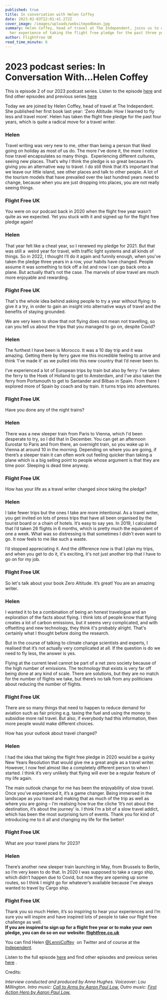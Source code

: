 ```yaml
---
published: true
title: In conversation with Helen Coffey
date: 2023-02-03T22:01:41.272Z
cover_image: /images/uploads/websitepodbean.jpg
summary: Helen Coffey, head of travel at The Independent, joins us to discuss
  her experience of taking the flight free pledge for the past three years. 
author: FlightFree UK
read_time_minute: 6
---
```

# 2023 podcast series: In Conversation With…Helen Coffey



This is episode 2 of our 2023 podcast series. Listen to the episode [here](https://flightfreeuk.podbean.com/e/in-conversation-with-helen-coffey/) and find other episodes and previous series [here](https://flightfree.co.uk/podcast/)



Today we are joined by Helen Coffey, head of travel at The Independent. She published her first book last year: ‘Zero Altitude: How I learned to fly less and travel more’. Helen has taken the flight free pledge for the past four years, which is quite a radical move for a travel writer. 



### Helen

Travel writing was very new to me, other than being a person that liked going on holiday as most of us do. The more I've done it, the more I notice how travel encapsulates so many things.  Experiencing different cultures, seeing new places. That’s why I think the pledge is so great because it’s giving you an alternative way to travel. I do still think that it’s important that we leave our little island, see other places and talk to other people. A lot of the tourism models that have prevailed over the last hundred years need to change, because when you are just dropping into places, you are not really seeing things.



### Flight Free UK

You were on our podcast back in 2020 when the flight free year wasn’t quite as we expected. Yet you stuck with it and signed up for the flight free pledge again!

### Helen

That year felt like a cheat year, so I renewed my pledge for 2021. But that was still a  weird year for travel, with traffic light systems and all kinds of things. So in 2022, I thought I’ll do it again and funnily enough, when you’ve taken the pledge three years in a row, your habits have changed. People assume it was something to tick off a list and now I can go back onto a plane. But actually that’s not the case. The marvels of slow travel are much more enjoyable and rewarding. 



### Flight Free UK

That's the whole idea behind asking people to try a year without flying: to give it a try, in order to gain an insight into alternative ways of travel and the benefits of staying grounded. 



We are very keen to show that not flying does not mean not travelling, so can you tell us about the trips that you managed to go on, despite Covid? 

### Helen

The furthest I have been is Morocco. It was a 10 day trip and it was amazing. Getting there by ferry gave me this incredible feeling to arrive and think ‘I’ve made it’ as we pulled into this new country that I’d never been to. 



I’ve experienced a lot of European trips by train but also by ferry: I’ve taken the ferry to the Hoek of Holland to get to Amsterdam, and I’ve also taken the ferry from Portsmouth to get to Santander and Bilbao in Spain. From there I explored more of Spain by coach and by train. It turns trips into adventures.

### Flight Free UK

Have you done any of the night trains? 

### Helen

There was a new sleeper train from Paris to Vienna, which I'd been desperate to try, so I did that in December. You can get an afternoon Eurostar to Paris and from there, an overnight train, so you wake up in Vienna at around 10 in the morning. Depending on where you are going, if there’s a sleeper train it can often work out feeling quicker than taking a plane which is a big selling point to people whose argument is that they are time poor. Sleeping is dead time anyway. 

### Flight Free UK

How has your life as a travel writer changed since taking the pledge?

### Helen

I take fewer trips but the ones I take are more intentional. As a travel writer, you get invited on lots of press trips that have all been organised by the tourist board or a chain of hotels. It’s easy to say yes. In 2019, I calculated that I’d taken 26 flights in 6 months, which is pretty much the equivalent of one a week. What was so distressing is that sometimes I didn’t even want to go. It now feels to me like such a waste. 



I’d stopped appreciating it. And the difference now is that I plan my trips, and when you get to do it, it's exciting, it's not just another trip that I have to go on for my job. 

### Flight Free UK

So let's talk about your book Zero Altitude. It’s great! You are an amazing writer.

### Helen

I wanted it to be a combination of being an honest travelogue and an exploration of the facts about flying. I think lots of people know that flying creates a lot of carbon emissions, but it seems very complicated, and with offsetting and new technology, they think it's probably alright. That's certainly what I thought before doing the research. 



But in the course of talking to climate change scientists and experts, I realised that it’s not actually very complicated at all. If the question is do we need to fly less, the answer is yes.



Flying at the current level cannot be part of a net zero society because of the high number of emissions. The technology that exists is very far off being done at any kind of scale. There are solutions, but they are no match for the number of flights we take, but there’s no talk from any politicians about reducing the number of flights.

### Flight Free UK

There are so many things that need to happen to reduce demand for aviation such as fair pricing e.g. taxing the fuel and using the money to subsidise more rail travel. But also, if everybody had this information, then more people would make different choices. 



How has your outlook about travel changed? 

### Helen



I had the idea that taking the flight free pledge in 2020 would be a quirky New Years Resolution that would give me a great angle as a travel writer. However, I now feel almost like a completely different person to when I started. I think it’s very unlikely that flying will ever be a regular feature of my life again. 



The main outlook change for me has been the enjoyability of slow travel. Once you’ve experienced it, it’s a game changer. Being immersed in the landscape as you travel and making that as much of the trip as well as where you are going – I’m realising how true the cliche ‘It’s not about the destination, it’s about the journey’ is. I think I’m a bit of a slow travel addict, which has been the most surprising turn of events. Thank you for kind of introducing me to it all and changing my life for the better! 

### Flight Free UK

What are your travel plans for 2023? 

### Helen

There’s another new sleeper train launching in May, from Brussels to Berlin, so I’m very keen to do that. In 2020 I was supposed to take a cargo ship, which didn’t happen due to Covid, but now they are opening up some routes, so I think I might go for whatever’s available because I’ve always wanted to travel by Cargo ship.

### Flight Free UK

Thank you so much Helen, it’s so inspiring to hear your experiences and I’m sure you will inspire and have inspired lots of people to take our flight free challenge as well. **\
If you are inspired to sign up for a flight free year or to make your own pledge, you can do so on our website: [flightfree.co.uk](http://flightfree.co.uk)**

You can find Helen [@LenniCoffey](https://twitter.com/lennicoffey?lang=en)  on Twitter and of course at the [Independent](https://www.independent.co.uk/author/helen-coffey). 

Listen to the full episode [here](https://flightfreeuk.podbean.com/e/in-conversation-with-helen-coffey/) and find other episodes and previous series [here](https://flightfree.co.uk/podcast/) .



Credits:

*Interview conducted and produced by Anna Hughes. Voiceover: Lou Millington. Intro music: [](https://uppbeat.io/t/dan-barton/the-executive-lounge) [Call to Arms by Aaron Paul Low.](https://uppbeat.io/t/aaron-paul-low/call-to-arms) Outro music: [First Action Hero by Aaron Paul Low.](https://uppbeat.io/t/aaron-paul-low/first-action-hero)*